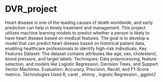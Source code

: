 # DVR_project
Heart disease is one of the leading causes of death worldwide, and early prediction can help in timely treatment and management. This project utilizes machine learning models to predict whether a person is likely to have heart disease based on medical features. The goal is to develop a model that can predict heart disease based on historical patient data, enabling healthcare professionals to identify high-risk individuals.
Key Features
Dataset: The dataset contains attributes like age, sex, cholesterol, blood pressure, and target labels.
Techniques: Data preprocessing, feature selection, and models like Logistic Regression, Decision Trees, and Support Vector Machines.
Evaluation: Accuracy, Precision, Recall, and F1-Score metrics.
Technologies Used
R, caret , shinny , logistic Regression , ggplot2
